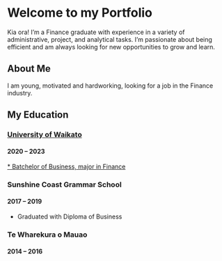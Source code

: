 # Welcome to my Portfolio
Kia ora! I’m a Finance graduate with experience in a variety of administrative, project, and analytical tasks. I’m passionate about being efficient and am always looking for new opportunities to grow and learn.

## About Me

I am young, motivated and hardworking, looking for a job in the Finance industry. 

## My Education
### [University of Waikato](https://github.com/user-attachments/files/18858004/Academic.Record.pdf)
#### 2020 – 2023
[* Batchelor of Business, major in Finance](https://github.com/user-attachments/files/18858010/Certificate.pdf)



### Sunshine Coast Grammar School
#### 2017 – 2019

* Graduated with Diploma of Business

### Te Wharekura o Mauao
#### 2014 – 2016
